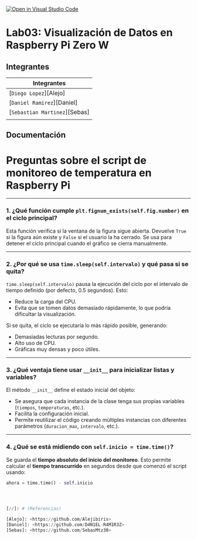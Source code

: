 [![Open in Visual Studio Code](https://classroom.github.com/assets/open-in-vscode-2e0aaae1b6195c2367325f4f02e2d04e9abb55f0b24a779b69b11b9e10269abc.svg)](https://classroom.github.com/online_ide?assignment_repo_id=19143881&assignment_repo_type=AssignmentRepo)
# Lab03: Visualización de Datos en Raspberry Pi Zero W

## Integrantes

| Integrantes |
| - |
| [`Diego Lopez`][Alejo] |
| [`Daniel Ramirez`][Daniel]||
| [`Sebastian Martinez`][Sebas]||
||

## Documentación

# Preguntas sobre el script de monitoreo de temperatura en Raspberry Pi

---

### 1. ¿Qué función cumple `plt.fignum_exists(self.fig.number)` en el ciclo principal?

Esta función verifica si la ventana de la figura sigue abierta. Devuelve `True` si la figura aún existe y `False` si el usuario la ha cerrado. Se usa para detener el ciclo principal cuando el gráfico se cierra manualmente.

---

### 2. ¿Por qué se usa `time.sleep(self.intervalo)` y qué pasa si se quita?

`time.sleep(self.intervalo)` pausa la ejecución del ciclo por el intervalo de tiempo definido (por defecto, 0.5 segundos). Esto:

- Reduce la carga del CPU.
- Evita que se tomen datos demasiado rápidamente, lo que podría dificultar la visualización.

Si se quita, el ciclo se ejecutaría lo más rápido posible, generando:

- Demasiadas lecturas por segundo.
- Alto uso de CPU.
- Gráficas muy densas y poco útiles.

---

### 3. ¿Qué ventaja tiene usar `__init__` para inicializar listas y variables?

El método `__init__` define el estado inicial del objeto:

- Se asegura que cada instancia de la clase tenga sus propias variables (`tiempos`, `temperaturas`, etc.).
- Facilita la configuración inicial.
- Permite reutilizar el código creando múltiples instancias con diferentes parámetros (`duracion_max`, `intervalo`, etc.).

---

### 4. ¿Qué se está midiendo con `self.inicio = time.time()`?

Se guarda el **tiempo absoluto del inicio del monitoreo**. Esto permite calcular el **tiempo transcurrido** en segundos desde que comenzó el script usando:

```python
ahora = time.time() - self.inicio




[//]: # (Referencias)

[Alejo]: <https://github.com/Alejibiris>
[Daniel]: <https://github.com/D4N1EL-R4M1R3Z>
[Sebas]: <https://github.com/SebasMtz30>
